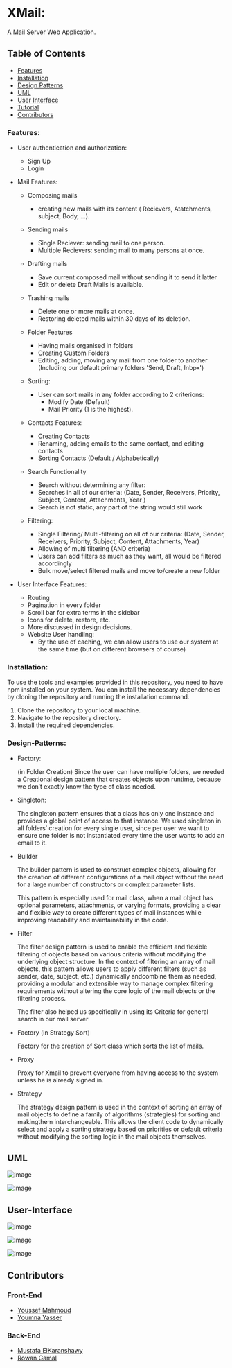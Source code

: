 # XMail: 
  A Mail Server Web Application.

  ## Table of Contents
  
  - [Features](#Features)
  - [Installation](#Installation)
  - [Design Patterns](#Design-Patterns)
  - [UML](#UML)
  - [User Interface](#User-Interface)
  - [Tutorial](#Tutorial)
  - [Contributors](#Contributors)
  
  ### Features:
  
  - User authentication and authorization:
    - Sign Up
    - Login
  
  - Mail Features:
    - Composing mails
      -  creating new mails with its content ( Recievers, Atatchments, subject, Body, ...).
    - Sending mails
      - Single Reciever: sending mail to one person.
      - Multiple Recievers:  sending mail to many persons at once.
   
    - Drafting mails
      - Save current composed mail without sending it to send it latter
      - Edit or delete Draft Mails is available.
    - Trashing mails
      - Delete one or more mails at once.
      - Restoring deleted mails within 30 days of its deletion.
    - Folder Features
      - Having mails organised in folders
      - Creating Custom Folders
      - Editing, adding, moving any mail from one folder to another (Including our default primary folders 'Send, Draft, Inbpx')
    - Sorting:
      - User can sort mails in any folder according to 2 criterions:
        - Modify Date (Default)
        - Mail Priority (1 is the highest).
    - Contacts Features:
      - Creating Contacts
      - Renaming, adding emails to the same contact, and editing contacts
      - Sorting Contacts (Default / Alphabetically)
    - Search Functionality
      - Search without determining any filter:
      - Searches in all of our criteria: (Date, Sender, Receivers, Priority, Subject, Content, Attachments, Year )
      - Search is not static, any part of the string would still work
    - Filtering:
      - Single Filtering/ Multi-filtering on all of our criteria: (Date, Sender, Receivers, Priority, Subject, Content, Attachments, Year)
      - Allowing of multi filtering (AND criteria)
      - Users can add filters as much as they want, all would be filtered accordingly
      - Bulk move/select filtered mails and move to/create a new folder
  - User Interface Features:
    - Routing
    - Pagination in every folder
    - Scroll bar for extra terms in the sidebar
    - Icons for delete, restore, etc.
    - More discussed in design decisions.
    - Website User handling:
      - By the use of caching, we can allow users to use our system at the same time (but on different browsers of course)

  ### Installation:
  To use the tools and examples provided in this repository, you need to have npm installed on your system. You can install the necessary dependencies by cloning the repository and running the installation command.

1. Clone the repository to your local machine.
2. Navigate to the repository directory.
3. Install the required dependencies.
  
  ### Design-Patterns:
  - Factory:
    
      (in Folder Creation) Since the user can have multiple folders, we needed a Creational design pattern that creates objects upon runtime, because we don’t exactly know the type of class needed.
  - Singleton:

      The singleton pattern ensures that a class has only one instance and provides a global point of access to that instance. We used singleton in all folders’ creation for every single user, since per user we want to ensure one folder is not instantiated every time the user wants to add an email to it.
  - Builder

      The builder pattern is used to construct complex objects, allowing for the creation of different configurations of a mail object without the need for a large  number of constructors or complex parameter lists. 

      This pattern is especially used for mail class, when a mail object has optional parameters, attachments, or varying formats, providing a clear and flexible way to create different types of mail instances while improving readability and maintainability in the code.
  - Filter

      The filter design pattern is used to enable the efficient and flexible filtering of objects based on various criteria without modifying the underlying object structure.
      In the context of filtering an array of mail objects, this pattern allows users to apply different filters (such as sender, date, subject, etc.) dynamically andcombine them as needed, providing a modular and extensible way to manage complex filtering requirements without altering the core logic of the mail objects or the filtering process.

      The filter also helped us specifically in using its Criteria for general search in our mail server
  - Factory (in Strategy Sort)

    Factory for the creation of Sort class which sorts the list of mails.
  - Proxy

    Proxy for Xmail to prevent everyone from having access to the system unless he is already signed in.
  - Strategy

    The strategy design pattern is used in the context of sorting an array of mail objects to define a family of algorithms (strategies) for sorting and makingthem interchangeable. This allows the client code to dynamically select and apply a sorting strategy based on priorities or default criteria without modifying the sorting logic in the mail objects themselves.  

## UML
![image](https://github.com/rowanxgamal/XMail/assets/110842052/177f0ba0-cbc3-4228-a7b1-06b65f70b67b)

![image](https://github.com/rowanxgamal/XMail/assets/110842052/122b1f55-accf-435b-a393-181c7bdb5bb5)

## User-Interface
![image](https://github.com/rowanxgamal/XMail/assets/110842052/15f6caa7-9d31-457f-bdda-b71496ee97df)

![image](https://github.com/rowanxgamal/XMail/assets/110842052/c23028bf-5032-4305-a236-cf0432390140)

![image](https://github.com/rowanxgamal/XMail/assets/110842052/35ceda2c-361b-4af9-ba0b-df89e504e58c)


## Contributors
### Front-End
- [Youssef Mahmoud](https://github.com/Youssef-Mahmoud0)
- [Youmna Yasser](https://github.com/yomnay888)
### Back-End
- [Mustafa ElKaranshawy](https://github.com/MostafaElKaranshawy)
- [Rowan Gamal](https://github.com/rowanxgamal)
